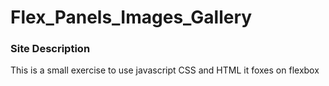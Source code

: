 # Flex_Panels_Images_Gallery

<h3>Site Description</h3>
<p>This is a small exercise to use javascript CSS and HTML it foxes on flexbox </p>





